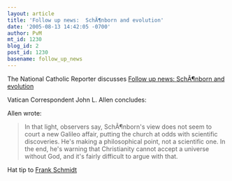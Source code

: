 ```yaml
---
layout: article
title: 'Follow up news:  SchÃ¶nborn and evolution'
date: '2005-08-13 14:42:05 -0700'
author: PvM
mt_id: 1230
blog_id: 2
post_id: 1230
basename: follow_up_news
---
```

The National Catholic Reporter discusses [Follow up news:  SchÃ¶nborn and evolution](http://www.nationalcatholicreporter.org/word/word080505.htm)

Vatican Correspondent John L. Allen concludes:

Allen wrote:

> In that light, observers say, SchÃ¶nborn's view does not seem to court a new Galileo affair, putting the church at odds with scientific discoveries. He's making a philosophical point, not a scientific one. In the end, he's warning that Christianity cannot accept a universe without God, and it's fairly difficult to argue with that.

Hat tip to [Frank Schmidt](http://www.pandasthumb.org/archives/2005/08/director_of_the.html#c41666)
